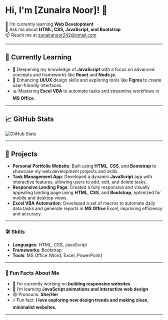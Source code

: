 # Hi, I'm [Zunaira Noor]! 👋

🌱 I’m currently learning **Web Development**  
💬 Ask me about **HTML, CSS, JavaScript, and Bootstrap**  
📫 Reach me at [zunairanoor242@gmail.com](mailto:zunairanoor242@gmail.com)  

---
## 🌱 Currently Learning
- 🚀 Deepening my knowledge of **JavaScript** with a focus on advanced concepts and frameworks like **React** and **Node.js**.  
- 🎨 Enhancing **UI/UX** design skills and exploring tools like **Figma** to create user-friendly interfaces.  
- 📊 Mastering **Excel VBA** to automate tasks and streamline workflows in **MS Office**.  

---
## 📈 GitHub Stats
![GitHub Stats](https://github-readme-stats.vercel.app/api?username=your-github-username&show_icons=true&count_private=true&hide=prs)

---

## 💼 Projects

- **Personal Portfolio Website**: Built using **HTML**, **CSS**, and **Bootstrap** to showcase my web development projects and skills.  
- **Task Management App**: Developed a dynamic **JavaScript** app with interactive features, allowing users to add, edit, and delete tasks.  
- **Responsive Landing Page**: Created a fully responsive and visually appealing landing page using **HTML**, **CSS**, and **Bootstrap**, optimized for mobile and desktop 
   views.  
- **Excel VBA Automation**: Developed a set of macros to automate daily data tasks and generate reports in **MS Office** Excel, improving efficiency and accuracy.  

---

### 🛠️ Skills
- **Languages**: HTML, CSS, JavaScript  
- **Frameworks**: Bootstrap  
- **Tools**: MS Office (Word, Excel, PowerPoint)  

---

### 🚀 Fun Facts About Me
- 🔭 I’m currently working on **building responsive websites**  
- 🌱 I’m learning **JavaScript animations and interactive web design**  
- 😄 Pronouns: **She/Her**  
- ⚡ Fun fact: **I love exploring new design trends and making clean, minimalist websites.**  

---

